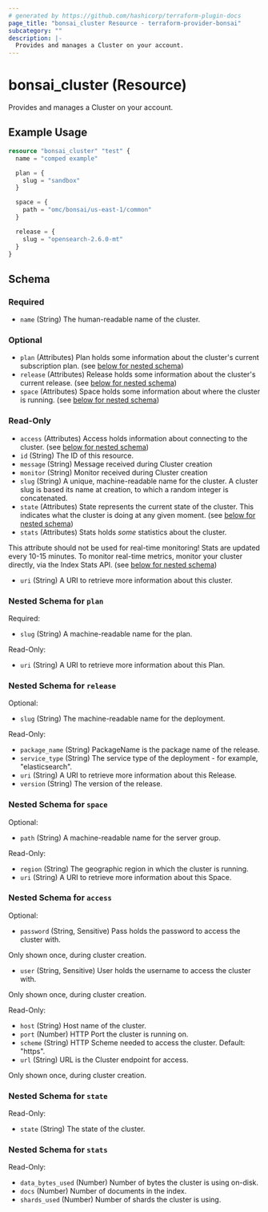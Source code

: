 ```yaml
---
# generated by https://github.com/hashicorp/terraform-plugin-docs
page_title: "bonsai_cluster Resource - terraform-provider-bonsai"
subcategory: ""
description: |-
  Provides and manages a Cluster on your account.
---
```


# bonsai_cluster (Resource)

Provides and manages a Cluster on your account.

## Example Usage

```terraform
resource "bonsai_cluster" "test" {
  name = "comped example"

  plan = {
    slug = "sandbox"
  }

  space = {
    path = "omc/bonsai/us-east-1/common"
  }

  release = {
    slug = "opensearch-2.6.0-mt"
  }
}
```

<!-- schema generated by tfplugindocs -->
## Schema

### Required

- `name` (String) The human-readable name of the cluster.

### Optional

- `plan` (Attributes) Plan holds some information about the cluster's current subscription plan. (see [below for nested schema](#nestedatt--plan))
- `release` (Attributes) Release holds some information about the cluster's current release. (see [below for nested schema](#nestedatt--release))
- `space` (Attributes) Space holds some information about where the cluster is running. (see [below for nested schema](#nestedatt--space))

### Read-Only

- `access` (Attributes) Access holds information about connecting to the cluster. (see [below for nested schema](#nestedatt--access))
- `id` (String) The ID of this resource.
- `message` (String) Message received during Cluster creation
- `monitor` (String) Monitor received during Cluster creation
- `slug` (String) A unique, machine-readable name for the cluster. A cluster slug is based its name at creation, to which a random integer is concatenated.
- `state` (Attributes) State represents the current state of the cluster. This indicates what the cluster is doing at any given moment. (see [below for nested schema](#nestedatt--state))
- `stats` (Attributes) Stats holds *some* statistics about the cluster. 

This attribute should not be used for real-time monitoring! Stats are updated every 10-15 minutes. To monitor real-time metrics, monitor your cluster directly, via the Index Stats API. (see [below for nested schema](#nestedatt--stats))
- `uri` (String) A URI to retrieve more information about this cluster.

<a id="nestedatt--plan"></a>
### Nested Schema for `plan`

Required:

- `slug` (String) A machine-readable name for the plan.

Read-Only:

- `uri` (String) A URI to retrieve more information about this Plan.


<a id="nestedatt--release"></a>
### Nested Schema for `release`

Optional:

- `slug` (String) The machine-readable name for the deployment.

Read-Only:

- `package_name` (String) PackageName is the package name of the release.
- `service_type` (String) The service type of the deployment - for example, "elasticsearch".
- `uri` (String) A URI to retrieve more information about this Release.
- `version` (String) The version of the release.


<a id="nestedatt--space"></a>
### Nested Schema for `space`

Optional:

- `path` (String) A machine-readable name for the server group.

Read-Only:

- `region` (String) The geographic region in which the cluster is running.
- `uri` (String) A URI to retrieve more information about this Space.


<a id="nestedatt--access"></a>
### Nested Schema for `access`

Optional:

- `password` (String, Sensitive) Pass holds the password to access the cluster with. 

Only shown once, during cluster creation.
- `user` (String, Sensitive) User holds the username to access the cluster with.

 Only shown once, during cluster creation.

Read-Only:

- `host` (String) Host name of the cluster.
- `port` (Number) HTTP Port the cluster is running on.
- `scheme` (String) HTTP Scheme needed to access the cluster. Default: "https".
- `url` (String) URL is the Cluster endpoint for access.

Only shown once, during cluster creation.


<a id="nestedatt--state"></a>
### Nested Schema for `state`

Read-Only:

- `state` (String) The state of the cluster.


<a id="nestedatt--stats"></a>
### Nested Schema for `stats`

Read-Only:

- `data_bytes_used` (Number) Number of bytes the cluster is using on-disk.
- `docs` (Number) Number of documents in the index.
- `shards_used` (Number) Number of shards the cluster is using.
